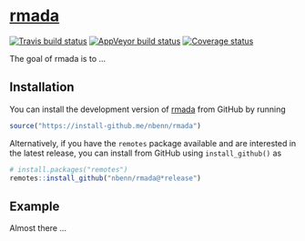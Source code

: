 
<!-- README.md is generated from README.Rmd. Please edit that file -->
[rmada](https://nbenn.github.io/rmada)
======================================

[![Travis build status](https://travis-ci.org/nbenn/rmada.svg?branch=master)](https://travis-ci.org/nbenn/rmada) [![AppVeyor build status](https://ci.appveyor.com/api/projects/status/github/nbenn/rmada?branch=master&svg=true)](https://ci.appveyor.com/project/nbenn/rmada) [![Coverage status](https://codecov.io/gh/nbenn/rmada/branch/master/graph/badge.svg)](https://codecov.io/github/nbenn/rmada?branch=master)

The goal of rmada is to ...

Installation
------------

You can install the development version of [rmada](https://nbenn.github.io/rmada) from GitHub by running

``` r
source("https://install-github.me/nbenn/rmada")
```

Alternatively, if you have the `remotes` package available and are interested in the latest release, you can install from GitHub using `install_github()` as

``` r
# install.packages("remotes")
remotes::install_github("nbenn/rmada@*release")
```

Example
-------

Almost there ...
